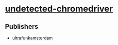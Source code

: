 # [undetected-chromedriver](https://pypi.org/project/undetected-chromedriver)



## Publishers
- [ultrafunkamsterdam](https://pypi.org/user/ultrafunkamsterdam)

